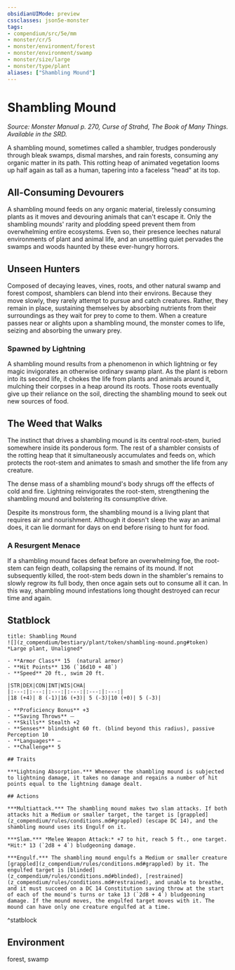 ```yaml
---
obsidianUIMode: preview
cssclasses: json5e-monster
tags:
- compendium/src/5e/mm
- monster/cr/5
- monster/environment/forest
- monster/environment/swamp
- monster/size/large
- monster/type/plant
aliases: ["Shambling Mound"]
---
```

# Shambling Mound
*Source: Monster Manual p. 270, Curse of Strahd, The Book of Many Things. Available in the SRD.*  

A shambling mound, sometimes called a shambler, trudges ponderously through bleak swamps, dismal marshes, and rain forests, consuming any organic matter in its path. This rotting heap of animated vegetation looms up half again as tall as a human, tapering into a faceless "head" at its top.

## All-Consuming Devourers

A shambling mound feeds on any organic material, tirelessly consuming plants as it moves and devouring animals that can't escape it. Only the shambling mounds' rarity and plodding speed prevent them from overwhelming entire ecosystems. Even so, their presence leeches natural environments of plant and animal life, and an unsettling quiet pervades the swamps and woods haunted by these ever-hungry horrors.

## Unseen Hunters

Composed of decaying leaves, vines, roots, and other natural swamp and forest compost, shamblers can blend into their environs. Because they move slowly, they rarely attempt to pursue and catch creatures. Rather, they remain in place, sustaining themselves by absorbing nutrients from their surroundings as they wait for prey to come to them. When a creature passes near or alights upon a shambling mound, the monster comes to life, seizing and absorbing the unwary prey.

### Spawned by Lightning

A shambling mound results from a phenomenon in which lightning or fey magic invigorates an otherwise ordinary swamp plant. As the plant is reborn into its second life, it chokes the life from plants and animals around it, mulching their corpses in a heap around its roots. Those roots eventually give up their reliance on the soil, directing the shambling mound to seek out new sources of food.

## The Weed that Walks

The instinct that drives a shambling mound is its central root-stem, buried somewhere inside its ponderous form. The rest of a shambler consists of the rotting heap that it simultaneously accumulates and feeds on, which protects the root-stem and animates to smash and smother the life from any creature.

The dense mass of a shambling mound's body shrugs off the effects of cold and fire. Lightning reinvigorates the root-stem, strengthening the shambling mound and bolstering its consumptive drive.

Despite its monstrous form, the shambling mound is a living plant that requires air and nourishment. Although it doesn't sleep the way an animal does, it can lie dormant for days on end before rising to hunt for food.

### A Resurgent Menace

If a shambling mound faces defeat before an overwhelming foe, the root-stem can feign death, collapsing the remains of its mound. If not subsequently killed, the root-stem beds down in the shambler's remains to slowly regrow its full body, then once again sets out to consume all it can. In this way, shambling mound infestations long thought destroyed can recur time and again.

## Statblock

```ad-statblock
title: Shambling Mound
![](z_compendium/bestiary/plant/token/shambling-mound.png#token)
*Large plant, Unaligned*

- **Armor Class** 15  (natural armor)
- **Hit Points** 136 (`16d10 + 48`)
- **Speed** 20 ft., swim 20 ft.

|STR|DEX|CON|INT|WIS|CHA|
|:---:|:---:|:---:|:---:|:---:|:---:|
|18 (+4)| 8 (-1)|16 (+3)| 5 (-3)|10 (+0)| 5 (-3)|

- **Proficiency Bonus** +3
- **Saving Throws** ⏤
- **Skills** Stealth +2
- **Senses** blindsight 60 ft. (blind beyond this radius), passive Perception 10
- **Languages** —
- **Challenge** 5

## Traits

***Lightning Absorption.*** Whenever the shambling mound is subjected to lightning damage, it takes no damage and regains a number of hit points equal to the lightning damage dealt.

## Actions

***Multiattack.*** The shambling mound makes two slam attacks. If both attacks hit a Medium or smaller target, the target is [grappled](z_compendium/rules/conditions.md#grappled) (escape DC 14), and the shambling mound uses its Engulf on it.

***Slam.*** *Melee Weapon Attack:* +7 to hit, reach 5 ft., one target. *Hit:* 13 (`2d8 + 4`) bludgeoning damage.

***Engulf.*** The shambling mound engulfs a Medium or smaller creature [grappled](z_compendium/rules/conditions.md#grappled) by it. The engulfed target is [blinded](z_compendium/rules/conditions.md#blinded), [restrained](z_compendium/rules/conditions.md#restrained), and unable to breathe, and it must succeed on a DC 14 Constitution saving throw at the start of each of the mound's turns or take 13 (`2d8 + 4`) bludgeoning damage. If the mound moves, the engulfed target moves with it. The mound can have only one creature engulfed at a time.
```
^statblock

## Environment

forest, swamp